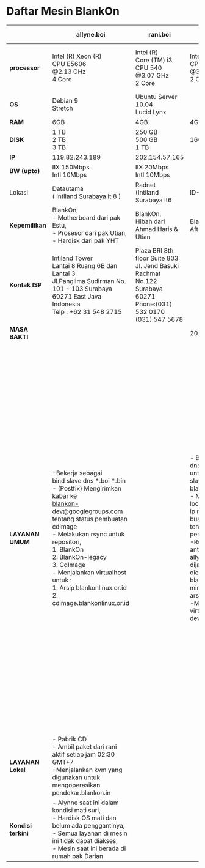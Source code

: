 # Daftar Mesin BlankOn
  
    
|    |   **allyne.boi**   |    **rani.boi**   | **marya.boi** <br>  Pensiun   |  **waljinah.boi**  | **yeyen.boi** <br> Pensiun |   **waw.boi** | **cahyono.bin** <br> Pensiun |  
|---------------|---------------|-----------------|------------------|----------------|-------------------|---------------|----------------------|  
|**processor**  |  Intel (R) Xeon (R) <br> CPU E5606  <br> @2.13 GHz <br> 4 Core | Intel (R) <br> Core (TM) i3 <br> CPU 540 <br> @3.07 GHz <br> 2 Core  | Intel (R) Xeon (R) <br> CPU 5160 <br> @3.00 GHz <br> 2 Core | Intel (R) Atom (TM) <br> CPU D525 <br> @1.80 GHz <br> 2 Core  | Intel (R)  <br> Core(TM) 2 Duo <br> CPU 4300 <br> @1.80 GHz <br> 2 Core |  Raspberry Pi <br> type B <br> ARM 11 <br> @700 MHz  |  Intel <br> 8 Core  |  
|     **OS**   |  Debian 9 <br> Stretch | Ubuntu Server 10.04 <br> Lucid Lynx      |   | Debian 6 <br>    | BlankOn 8.0 Rote  | BlankOn Raspberry   || Debian 7 <br> Wheezy      |
|    **RAM**  | 6GB  | 4GB | 4GB  | 4GB  | 6GB  | 256MB  | 6GB               |  
|   **DISK**  |1 TB <br> 2 TB <br> 3 TB | 250 GB <br> 500 GB <br> 1 TB | 160 GB | 32 GB   | 320 GB <br> 320 GB |   |     |  
|       **IP**    | 119.82.243.189 | 202.154.57.165 |  | 103.28.22.8 | 202.6.233.56 | 202.162.202.210 | 203.34.118.58  
|   **BW (upto)**     | IIX 150Mbps <br> Intl 10Mbps | IIX 20Mbps <br> Intl 10Mbps | | IIX 100Mbps <br> Intl 2Mbps| IIX 50Mbps <br> Intl 512Kbps  | IIX 1Mbps  <br>Intl 1Mbps |  |  
|     Lokasi      | Datautama <br> ( Intiland  Surabaya lt 8 )  | Radnet <br> (Intiland <br> Surabaya lt6 | ID-SIRTII  | Soerabaia <br> Networks <br> Gedung Tifa  | Padinet <br> IDCD3 <br> Jakarta | Nusanet <br> Graha Pena | ID-SIRTII <br> (Containner)       |
|**Kepemilikan**  |BlankOn, <br>- Motherboard dari pak Estu,<br>- Prosesor dari pak Utian,<br>- Hardisk dari pak YHT | BlankOn, <br> Hibah dari Ahmad Haris & Utian| BlankOn <br> Aftian | Pinjam Pakai <br> ID-SIRTI | Pinjam Pakai <br> Soerabaia Networks | BlankOn  | Hibah <br> Rockybars.com | Pinjam Pakai <br> ID-SIRTII - Utian   |
|**Kontak ISP**   | Intiland Tower <br> Lantai 8 Ruang 6B dan <br> Lantai 3 <br> Jl.Panglima Sudirman  No. 101 - 103 Surabaya <br> 60271 East Java Indonesia <br> Telp : +62 31 548 2715  | Plaza BRI 8th floor  Suite 803 <br> Jl. Jend Basuki Rachmat  No.122 Surabaya 60271 <br> Phone:(031) 532 0170 <br> (031) 547 5678  |   | Gedung Artha Graha lt 26 <br> Jl. Jend Sudirman <br> Kav. 52-53 <br> Senayan, Kebayoran Baru  Jakarta Selatan 12190 <br> DKI Jakarta | Jl. Mayjen Sungkono 83, <br> Surabaya 60242, Indonesia <br> Telepon : 031-5616330 <br> Email : info@padi.net.id| Intiland Tower 11th <br> Floor Suite 1D <br> Jl Panglima Sudirman 101-103 <br> Surabaya 60271 <br> Phone : +6231 547 3838 Fax : +6231 547 3939 |                           |
| **MASA BAKTI**  |  |  |  2010-24/02/2013 | | 2008 - 3/08/2014   |    |                   | 
|**LAYANAN UMUM**| -Bekerja sebagai <br> bind slave dns *.boi *.bin <br> - (Postfix) Mengirimkan kabar ke <br> blankon-dev@googlegroups.com <br> tentang status pembuatan cdimage <br> - Melakukan rsync untuk repositori, <br> 1. BlankOn <br> 2. BlankOn-legacy <br> 3. CdImage <br> - Menjalankan virtualhost untuk : <br> 1. Arsip blankonlinux.or.id <br> 2. cdimage.blankonlinux.or.id |  | - Bekerja sebagai dns master <br> untuk blankon.in,dan <br> slave untuk blankonlinux.or.id <br> - Melayani nfs untuk local <br> ip repo buaya.klas.or.id <br> tentang status pembuatan cdimage <br> -Replikasi repository antara server <br> allyne dengan rani, dijalankan <br> oleh srip mirror-blankon.sh <br> mirror cdimage & arsip <br> -Menjalankan virtualhost untuk <br> dev.blankonlinux.or.id | - Kumpulan sistem irgsh, terdiri : <br> 1. Web irgsh -digunakan untuk <br> interaksi dengan tim pemaket <br> 2.taskinit -menerima input dari <br>  web dan menyebarkan tugas  pembangunan <br>  celeryd+rabbitmq -distributor <br> pesan ke mesin-mesin pembangun <br> -Bekerja sebagai server web, <br> menjalankan virtualhost berikut : <br> 1. aku.blankonlinux.or.id <br> 2. arsip.blankonlinux.or.id <br> 3. www.blankonlinux.or.id <br> 4. changelogs.blankonlinux.or.id <br> 5. waljinah.blankonlinux.or.id <br> 6. waljinah.blankon.id <br> 7. di.blankon.in <br> 8. www.blankon.in <br> 9. ayo.semuanya.di.blankon.in <br> 10. forum.blankonlinux.or.id <br> 11. i15n.blankonlinux.or.id <br> 12. irclog.blankon.in <br> 13. irgsh.blankonlinux.or.id <br> 14. p.blankon.in <br> 15. irgsh2.blankonlinux.or.id <br> 16. konf.blankonlinux.or.id <br> 17. konf2010.blankonlinux.or.id <br> 18. konf2011.blankonlinux.or.id <br> 19. konf2012.blankonlinux.or.id <br> 20. manokwari.blankonlinux.or.id <br> 21. sajadah.blankonlinux.or.id <br> 22. security.blankonlinux.or.id <br> 23. serambi.blankonlinux.or.id <br> 24. tempel.blankon.in <br> 25. w.blankon.in <br> 26. waw.bin <br> 27. panduan.boi | | -Bekerja sebagai server web <br> menjalankan virtualhost WAW.blankon.in |  -Bekerja sebagai server web <br> menjalankan virtualhost <br> WAW.blankon.in |-Bekerja sebagai server <br> web Menjalankan <b> virtualhost peduli.boi <br>  - Bekerja sebagai mesin <b> riset (tester & builder)  |
|**LAYANAN Lokal** | - Pabrik CD <br> - Ambil paket dari rani aktif setiap jam 02:30 GMT+7 <br>-Menjalankan kvm yang digunakan untuk mengoperasikan pendekar.blankon.in|    |   | |  |                   |
|**Kondisi terkini** | - Alynne saat ini dalam kondisi mati suri, <br>- Hardisk OS mati dan belum ada penggantinya, <br>- Semua layanan di mesin ini tidak dapat diakses, <br>- Mesin saat ini berada di rumah pak Darian |    |   | |  |                   |